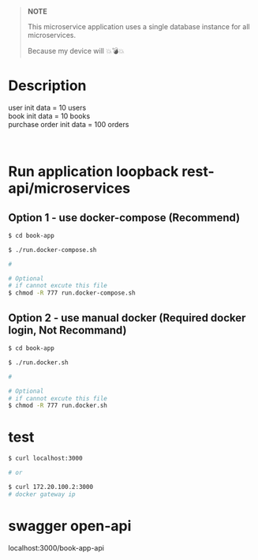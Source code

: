 > **NOTE**
>
> This microservice application uses a single database instance for all microservices.
> 
> Because my device will :boom::bomb::boom:

# Description

user init data = 10 users</br>
book init data = 10 books</br>
purchase order init data = 100 orders</br>

</br>

# Run application loopback rest-api/microservices

## Option 1 - use docker-compose (Recommend)

```bash
$ cd book-app

$ ./run.docker-compose.sh

#

# Optional
# if cannot excute this file
$ chmod -R 777 run.docker-compose.sh
```

## Option 2 - use manual docker (Required docker login, Not Recommand)

```bash
$ cd book-app

$ ./run.docker.sh

#

# Optional
# if cannot excute this file
$ chmod -R 777 run.docker.sh
```

# test 

```bash
$ curl localhost:3000

# or

$ curl 172.20.100.2:3000
# docker gateway ip
```

# swagger open-api

localhost:3000/book-app-api